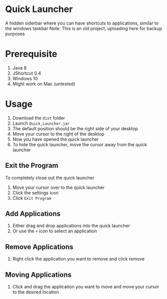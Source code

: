 # Quick Launcher

A hidden siderbar where you can have shortcuts to applications, similar to the windows taskbar
Note: This is an old project, uploading here for backup purposes

# Prerequisite
1) Java 8
2) JShortcut 0.4
3) Windows 10
4) Might work on Mac (untested)

# Usage

1) Download the `dist` folder
2) Launch `Quick_Launcher.jar`
3) The default position should be the right side of your desktop
4) Move your cursor to the right of the desktop
5) Now you have opened the quick launcher
6) To hide the quick launcher, move the cursor away from the quick launcher

## Exit the Program

To completely close out the quick launcher

1) Move your cursor over to the quick launcher
2) Click the settings icon
3) Click `Exit Program`

## Add Applications

1) Either drag and drop applications into the quick launcher
2) Or use the `+` icon to select an application

## Remove Applications

1) Right click the application you want to remove and click remove

## Moving Applications

1) Click and drag the application you want to move and move your cursor to the desired location